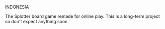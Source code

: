 INDONESIA

The Splotter board game remade for online play.  This is a long-term project so don't expect anything soon.